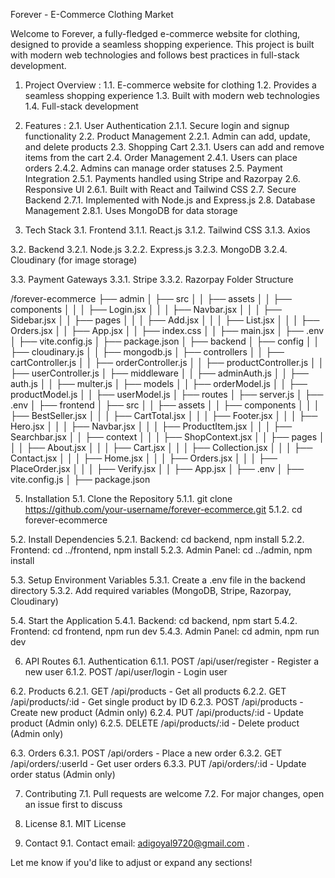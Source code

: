 Forever - E-Commerce Clothing Market

Welcome to Forever, a fully-fledged e-commerce website for clothing, designed to provide a seamless shopping experience. This project is built with modern web technologies and follows best practices in full-stack development.

1. Project Overview :
1.1. E-commerce website for clothing
1.2. Provides a seamless shopping experience
1.3. Built with modern web technologies
1.4. Full-stack development
   
2. Features :
2.1. User Authentication
2.1.1. Secure login and signup functionality
2.2. Product Management
2.2.1. Admin can add, update, and delete products
2.3. Shopping Cart
2.3.1. Users can add and remove items from the cart
2.4. Order Management
2.4.1. Users can place orders
2.4.2. Admins can manage order statuses
2.5. Payment Integration
2.5.1. Payments handled using Stripe and Razorpay
2.6. Responsive UI
2.6.1. Built with React and Tailwind CSS
2.7. Secure Backend
2.7.1. Implemented with Node.js and Express.js
2.8. Database Management
2.8.1. Uses MongoDB for data storage



3. Tech Stack
3.1. Frontend
3.1.1. React.js
3.1.2. Tailwind CSS
3.1.3. Axios

3.2. Backend
3.2.1. Node.js
3.2.2. Express.js
3.2.3. MongoDB
3.2.4. Cloudinary (for image storage)

3.3. Payment Gateways
3.3.1. Stripe
3.3.2. Razorpay
Folder Structure

/forever-ecommerce
├── admin
│   ├── src
│   │   ├── assets
│   │   ├── components
│   │   │   ├── Login.jsx
│   │   │   ├── Navbar.jsx
│   │   │   ├── Sidebar.jsx
│   │   ├── pages
│   │   │   ├── Add.jsx
│   │   │   ├── List.jsx
│   │   │   ├── Orders.jsx
│   │   ├── App.jsx
│   │   ├── index.css
│   │   ├── main.jsx
│   ├── .env
│   ├── vite.config.js
│   ├── package.json
│
├── backend
│   ├── config
│   │   ├── cloudinary.js
│   │   ├── mongodb.js
│   ├── controllers
│   │   ├── cartController.js
│   │   ├── orderController.js
│   │   ├── productController.js
│   │   ├── userController.js
│   ├── middleware
│   │   ├── adminAuth.js
│   │   ├── auth.js
│   │   ├── multer.js
│   ├── models
│   │   ├── orderModel.js
│   │   ├── productModel.js
│   │   ├── userModel.js
│   ├── routes
│   ├── server.js
│   ├── .env
│
├── frontend
│   ├── src
│   │   ├── assets
│   │   ├── components
│   │   │   ├── BestSeller.jsx
│   │   │   ├── CartTotal.jsx
│   │   │   ├── Footer.jsx
│   │   │   ├── Hero.jsx
│   │   │   ├── Navbar.jsx
│   │   │   ├── ProductItem.jsx
│   │   │   ├── Searchbar.jsx
│   │   ├── context
│   │   │   ├── ShopContext.jsx
│   │   ├── pages
│   │   │   ├── About.jsx
│   │   │   ├── Cart.jsx
│   │   │   ├── Collection.jsx
│   │   │   ├── Contact.jsx
│   │   │   ├── Home.jsx
│   │   │   ├── Orders.jsx
│   │   │   ├── PlaceOrder.jsx
│   │   │   ├── Verify.jsx
│   │   ├── App.jsx
│   ├── .env
│   ├── vite.config.js
│   ├── package.json

5. Installation
5.1. Clone the Repository
5.1.1. git clone https://github.com/your-username/forever-ecommerce.git
5.1.2. cd forever-ecommerce

5.2. Install Dependencies
5.2.1. Backend: cd backend, npm install
5.2.2. Frontend: cd ../frontend, npm install
5.2.3. Admin Panel: cd ../admin, npm install

5.3. Setup Environment Variables
5.3.1. Create a .env file in the backend directory
5.3.2. Add required variables (MongoDB, Stripe, Razorpay, Cloudinary)

5.4. Start the Application
5.4.1. Backend: cd backend, npm start
5.4.2. Frontend: cd frontend, npm run dev
5.4.3. Admin Panel: cd admin, npm run dev

6. API Routes
6.1. Authentication
6.1.1. POST /api/user/register - Register a new user
6.1.2. POST /api/user/login - Login user

6.2. Products
6.2.1. GET /api/products - Get all products
6.2.2. GET /api/products/:id - Get single product by ID
6.2.3. POST /api/products - Create new product (Admin only)
6.2.4. PUT /api/products/:id - Update product (Admin only)
6.2.5. DELETE /api/products/:id - Delete product (Admin only)

6.3. Orders
6.3.1. POST /api/orders - Place a new order
6.3.2. GET /api/orders/:userId - Get user orders
6.3.3. PUT /api/orders/:id - Update order status (Admin only)

7. Contributing
7.1. Pull requests are welcome
7.2. For major changes, open an issue first to discuss

8. License
8.1. MIT License

9. Contact
9.1. Contact email: adigoyal9720@gmail.com .

Let me know if you'd like to adjust or expand any sections!







